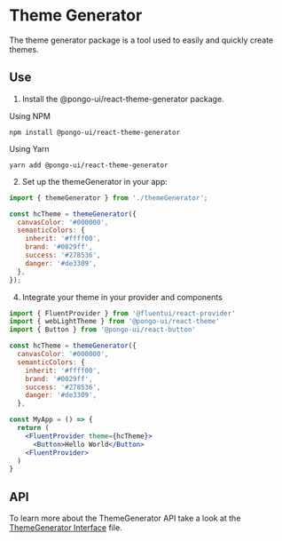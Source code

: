 # Theme Generator

The theme generator package is a tool used to easily and quickly create themes.

## Use

1. Install the @pongo-ui/react-theme-generator package.

Using NPM

```
npm install @pongo-ui/react-theme-generator
```

Using Yarn

```
yarn add @pongo-ui/react-theme-generator
```

2. Set up the themeGenerator in your app:

```jsx
import { themeGenerator } from './themeGenerator';

const hcTheme = themeGenerator({
  canvasColor: '#000000',
  semanticColors: {
    inherit: '#ffff00',
    brand: '#0029ff',
    success: '#278536',
    danger: '#de3309',
  },
});
```

4. Integrate your theme in your provider and components

```jsx
import { FluentProvider } from '@fluentui/react-provider'
import { webLightTheme } from '@pongo-ui/react-theme'
import { Button } from '@pongo-ui/react-button'

const hcTheme = themeGenerator({
  canvasColor: '#000000',
  semanticColors: {
    inherit: '#ffff00',
    brand: '#0029ff',
    success: '#278536',
    danger: '#de3309',
  },

const MyApp = () => {
  return (
    <FluentProvider theme={hcTheme}>
      <Button>Hello World</Button>
    <FluentProvider>
  )
}
```

## API

To learn more about the ThemeGenerator API take a look at the [ThemeGenerator Interface](src/theme-generator/themeGenerator.types.ts) file.
